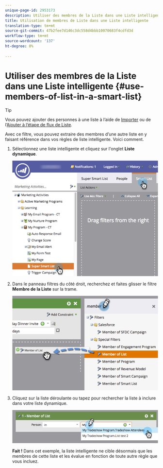 ```yaml
---
unique-page-id: 2953173
description: Utiliser des membres de la Liste dans une Liste intelligente - Documentation du marketing - Documentation du produit
title: Utilisation de membres de Liste dans une Liste intelligente
translation-type: tm+mt
source-git-commit: 47b2fee7d146c3dc558d4bbb10070683f4cdfd3d
workflow-type: tm+mt
source-wordcount: '137'
ht-degree: 0%

---
```



# Utiliser des membres de la Liste dans une Liste intelligente {#use-members-of-list-in-a-smart-list}

>[!TIP]
>
>Vous pouvez ajouter des personnes à une liste à l’aide de [Importer](../../../../getting-started/quick-wins/import-a-list-of-people.md) ou de l’[Ajouter à l’étape de flux de Liste](../../../../product-docs/core-marketo-concepts/smart-campaigns/flow-actions/add-to-list.md).

Avec ce filtre, vous pouvez extraire des membres d’une autre liste en y faisant référence dans vos règles de liste intelligente. Voici comment.

1. Sélectionnez une liste intelligente et cliquez sur l&#39;onglet **Liste dynamique**.

   ![](assets/smartlist-sltab.png)

1. Dans le panneau filtres du côté droit, recherchez et faites glisser le filtre **Membre de la Liste** sur la trame.

   ![](assets/use-members-of-list-in-a-smart-list-2nd.png)

1. Cliquez sur la liste déroulante ou tapez pour rechercher la liste à inclure dans votre liste dynamique.

   ![](assets/memberoflist.png)

   **Fait !** Dans cet exemple, la liste intelligente ne cible désormais que les membres de cette liste et les évalue en fonction de toute autre règle que vous incluez.

